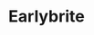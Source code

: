 ---
title: Earlybrite
description: Branding, promotional social media content, slides, and event designs.
coverImage: /assets/img/work/designs/earlybrite-posters.png
---